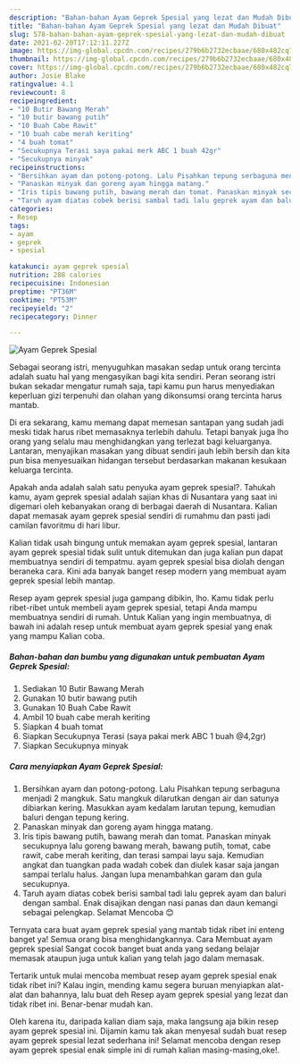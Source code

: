 ```yaml
---
description: "Bahan-bahan Ayam Geprek Spesial yang lezat dan Mudah Dibuat"
title: "Bahan-bahan Ayam Geprek Spesial yang lezat dan Mudah Dibuat"
slug: 578-bahan-bahan-ayam-geprek-spesial-yang-lezat-dan-mudah-dibuat
date: 2021-02-20T17:12:11.227Z
image: https://img-global.cpcdn.com/recipes/279b6b2732ecbaae/680x482cq70/ayam-geprek-spesial-foto-resep-utama.jpg
thumbnail: https://img-global.cpcdn.com/recipes/279b6b2732ecbaae/680x482cq70/ayam-geprek-spesial-foto-resep-utama.jpg
cover: https://img-global.cpcdn.com/recipes/279b6b2732ecbaae/680x482cq70/ayam-geprek-spesial-foto-resep-utama.jpg
author: Josie Blake
ratingvalue: 4.1
reviewcount: 8
recipeingredient:
- "10 Butir Bawang Merah"
- "10 butir bawang putih"
- "10 Buah Cabe Rawit"
- "10 buah cabe merah keriting"
- "4 buah tomat"
- "Secukupnya Terasi saya pakai merk ABC 1 buah 42gr"
- "Secukupnya minyak"
recipeinstructions:
- "Bersihkan ayam dan potong-potong. Lalu Pisahkan tepung serbaguna menjadi 2 mangkuk. Satu mangkuk dilarutkan dengan air dan satunya dibiarkan kering. Masukkan ayam kedalam larutan tepung, kemudian baluri dengan tepung kering."
- "Panaskan minyak dan goreng ayam hingga matang."
- "Iris tipis bawang putih, bawang merah dan tomat. Panaskan minyak secukupnya lalu goreng bawang merah, bawang putih, tomat, cabe rawit, cabe merah keriting, dan terasi sampai layu saja. Kemudian angkat dan tuangkan pada wadah cobek dan diulek kasar saja jangan sampai terlalu halus. Jangan lupa menambahkan garam dan gula secukupnya."
- "Taruh ayam diatas cobek berisi sambal tadi lalu geprek ayam dan baluri dengan sambal. Enak disajikan dengan nasi panas dan daun kemangi sebagai pelengkap. Selamat Mencoba 😊"
categories:
- Resep
tags:
- ayam
- geprek
- spesial

katakunci: ayam geprek spesial 
nutrition: 288 calories
recipecuisine: Indonesian
preptime: "PT36M"
cooktime: "PT53M"
recipeyield: "2"
recipecategory: Dinner

---
```



![Ayam Geprek Spesial](https://img-global.cpcdn.com/recipes/279b6b2732ecbaae/680x482cq70/ayam-geprek-spesial-foto-resep-utama.jpg)

Sebagai seorang istri, menyuguhkan masakan sedap untuk orang tercinta adalah suatu hal yang mengasyikan bagi kita sendiri. Peran seorang istri bukan sekadar mengatur rumah saja, tapi kamu pun harus menyediakan keperluan gizi terpenuhi dan olahan yang dikonsumsi orang tercinta harus mantab.

Di era  sekarang, kamu memang dapat memesan santapan yang sudah jadi meski tidak harus ribet memasaknya terlebih dahulu. Tetapi banyak juga lho orang yang selalu mau menghidangkan yang terlezat bagi keluarganya. Lantaran, menyajikan masakan yang dibuat sendiri jauh lebih bersih dan kita pun bisa menyesuaikan hidangan tersebut berdasarkan makanan kesukaan keluarga tercinta. 



Apakah anda adalah salah satu penyuka ayam geprek spesial?. Tahukah kamu, ayam geprek spesial adalah sajian khas di Nusantara yang saat ini digemari oleh kebanyakan orang di berbagai daerah di Nusantara. Kalian dapat memasak ayam geprek spesial sendiri di rumahmu dan pasti jadi camilan favoritmu di hari libur.

Kalian tidak usah bingung untuk memakan ayam geprek spesial, lantaran ayam geprek spesial tidak sulit untuk ditemukan dan juga kalian pun dapat membuatnya sendiri di tempatmu. ayam geprek spesial bisa diolah dengan beraneka cara. Kini ada banyak banget resep modern yang membuat ayam geprek spesial lebih mantap.

Resep ayam geprek spesial juga gampang dibikin, lho. Kamu tidak perlu ribet-ribet untuk membeli ayam geprek spesial, tetapi Anda mampu membuatnya sendiri di rumah. Untuk Kalian yang ingin membuatnya, di bawah ini adalah resep untuk membuat ayam geprek spesial yang enak yang mampu Kalian coba.

<!--inarticleads1-->

##### Bahan-bahan dan bumbu yang digunakan untuk pembuatan Ayam Geprek Spesial:

1. Sediakan 10 Butir Bawang Merah
1. Gunakan 10 butir bawang putih
1. Gunakan 10 Buah Cabe Rawit
1. Ambil 10 buah cabe merah keriting
1. Siapkan 4 buah tomat
1. Siapkan Secukupnya Terasi (saya pakai merk ABC 1 buah @4,2gr)
1. Siapkan Secukupnya minyak




<!--inarticleads2-->

##### Cara menyiapkan Ayam Geprek Spesial:

1. Bersihkan ayam dan potong-potong. Lalu Pisahkan tepung serbaguna menjadi 2 mangkuk. Satu mangkuk dilarutkan dengan air dan satunya dibiarkan kering. Masukkan ayam kedalam larutan tepung, kemudian baluri dengan tepung kering.
1. Panaskan minyak dan goreng ayam hingga matang.
1. Iris tipis bawang putih, bawang merah dan tomat. Panaskan minyak secukupnya lalu goreng bawang merah, bawang putih, tomat, cabe rawit, cabe merah keriting, dan terasi sampai layu saja. Kemudian angkat dan tuangkan pada wadah cobek dan diulek kasar saja jangan sampai terlalu halus. Jangan lupa menambahkan garam dan gula secukupnya.
1. Taruh ayam diatas cobek berisi sambal tadi lalu geprek ayam dan baluri dengan sambal. Enak disajikan dengan nasi panas dan daun kemangi sebagai pelengkap. Selamat Mencoba 😊




Ternyata cara buat ayam geprek spesial yang mantab tidak ribet ini enteng banget ya! Semua orang bisa menghidangkannya. Cara Membuat ayam geprek spesial Sangat cocok banget buat anda yang sedang belajar memasak ataupun juga untuk kalian yang telah jago dalam memasak.

Tertarik untuk mulai mencoba membuat resep ayam geprek spesial enak tidak ribet ini? Kalau ingin, mending kamu segera buruan menyiapkan alat-alat dan bahannya, lalu buat deh Resep ayam geprek spesial yang lezat dan tidak ribet ini. Benar-benar mudah kan. 

Oleh karena itu, daripada kalian diam saja, maka langsung aja bikin resep ayam geprek spesial ini. Dijamin kamu tak akan menyesal sudah buat resep ayam geprek spesial lezat sederhana ini! Selamat mencoba dengan resep ayam geprek spesial enak simple ini di rumah kalian masing-masing,oke!.

